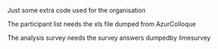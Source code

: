 Just some extra code used for the organisation

The participant list needs the xls file dumped from AzurColloque

The analysis survey needs the survey answers dumpedby limesurvey
